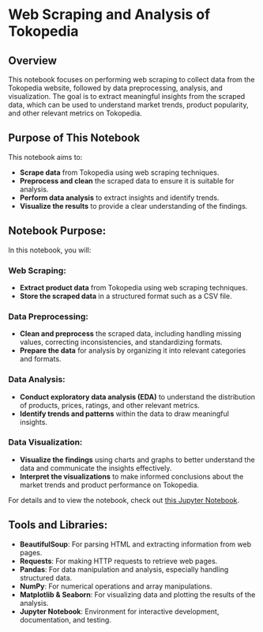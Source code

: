 # Web Scraping and Analysis of Tokopedia

## Overview
This notebook focuses on performing web scraping to collect data from the Tokopedia website, followed by data preprocessing, analysis, and visualization. The goal is to extract meaningful insights from the scraped data, which can be used to understand market trends, product popularity, and other relevant metrics on Tokopedia.

## Purpose of This Notebook
This notebook aims to:
- **Scrape data** from Tokopedia using web scraping techniques.
- **Preprocess and clean** the scraped data to ensure it is suitable for analysis.
- **Perform data analysis** to extract insights and identify trends.
- **Visualize the results** to provide a clear understanding of the findings.

## Notebook Purpose:
In this notebook, you will:

### Web Scraping:
- **Extract product data** from Tokopedia using web scraping techniques.
- **Store the scraped data** in a structured format such as a CSV file.

### Data Preprocessing:
- **Clean and preprocess** the scraped data, including handling missing values, correcting inconsistencies, and standardizing formats.
- **Prepare the data** for analysis by organizing it into relevant categories and formats.

### Data Analysis:
- **Conduct exploratory data analysis (EDA)** to understand the distribution of products, prices, ratings, and other relevant metrics.
- **Identify trends and patterns** within the data to draw meaningful insights.

### Data Visualization:
- **Visualize the findings** using charts and graphs to better understand the data and communicate the insights effectively.
- **Interpret the visualizations** to make informed conclusions about the market trends and product performance on Tokopedia.

For details and to view the notebook, check out [this Jupyter Notebook](P0G3_Hafidz_Masruri.ipynb).

## Tools and Libraries:
- **BeautifulSoup**: For parsing HTML and extracting information from web pages.
- **Requests**: For making HTTP requests to retrieve web pages.
- **Pandas**: For data manipulation and analysis, especially handling structured data.
- **NumPy**: For numerical operations and array manipulations.
- **Matplotlib & Seaborn**: For visualizing data and plotting the results of the analysis.
- **Jupyter Notebook**: Environment for interactive development, documentation, and testing.
